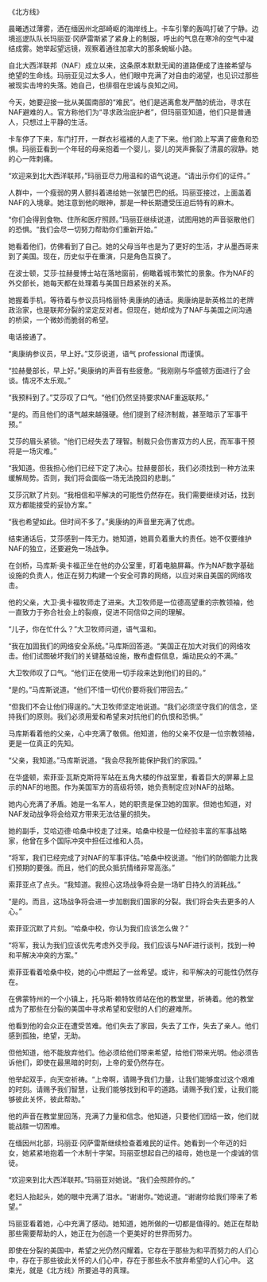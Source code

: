 《北方线》

晨曦透过薄雾，洒在缅因州北部崎岖的海岸线上。卡车引擎的轰鸣打破了宁静。边境巡逻队队长玛丽亚·冈萨雷斯紧了紧身上的制服，呼出的气息在寒冷的空气中凝结成雾。她举起望远镜，观察着通往加拿大的那条蜿蜒小路。

自北大西洋联邦（NAF）成立以来，这条原本默默无闻的道路便成了连接希望与绝望的生命线。玛丽亚见过太多人，他们眼中充满了对自由的渴望，也见识过那些被现实击垮的失落。她自己，也徘徊在忠诚与良知之间。

今天，她要迎接一批从美国南部的“难民”。他们是逃离愈发严酷的统治，寻求在NAF避难的人。官方称他们为“寻求政治庇护者”，但玛丽亚知道，他们只是普通人，只想过上平静的生活。

卡车停了下来，车门打开，一群衣衫褴褛的人走了下来。他们脸上写满了疲惫和恐惧。玛丽亚看到一个年轻的母亲抱着一个婴儿，婴儿的哭声撕裂了清晨的寂静。她的心一阵刺痛。

“欢迎来到北大西洋联邦，”玛丽亚尽力用温和的语气说道。“请出示你们的证件。”

人群中，一个瘦弱的男人颤抖着递给她一张皱巴巴的纸。玛丽亚接过，上面盖着NAF的入境章。她注意到他的眼神，那是一种长期遭受压迫后特有的麻木。

“你们会得到食物、住所和医疗照顾。”玛丽亚继续说道，试图用她的声音驱散他们的恐惧。“我们会尽一切努力帮助你们重新开始。”

她看着他们，仿佛看到了自己。她的父母当年也是为了更好的生活，才从墨西哥来到了美国。现在，历史似乎在重演，只是角色互换了。

在波士顿，艾莎·拉赫曼博士站在落地窗前，俯瞰着城市繁忙的景象。作为NAF的外交部长，她每天都在处理着与美国日趋紧张的关系。

她握着手机，等待着与参议员玛格丽特·奥康纳的通话。奥康纳是新英格兰的老牌政治家，也是联邦分裂的坚定反对者。但现在，她却成为了NAF与美国之间沟通的桥梁，一个微妙而脆弱的希望。

电话接通了。

“奥康纳参议员，早上好。”艾莎说道，语气 professional 而谨慎。

“拉赫曼部长，早上好。”奥康纳的声音有些疲惫。“我刚刚与华盛顿方面进行了会谈。情况不太乐观。”

“我预料到了。”艾莎叹了口气。“他们仍然坚持要求NAF重返联邦。”

“是的。而且他们的语气越来越强硬。他们提到了经济制裁，甚至暗示了军事干预。”

艾莎的眉头紧锁。“他们已经失去了理智。制裁只会伤害双方的人民，而军事干预将是一场灾难。”

“我知道。但我担心他们已经下定了决心。拉赫曼部长，我们必须找到一种方法来缓解局势。否则，我们将会面临一场无法挽回的悲剧。”

艾莎沉默了片刻。“我相信和平解决的可能性仍然存在。我们需要继续对话，找到双方都能接受的妥协方案。”

“我也希望如此。但时间不多了。”奥康纳的声音里充满了忧虑。

结束通话后，艾莎感到一阵无力。她知道，她肩负着重大的责任。她不仅要维护NAF的独立，还要避免一场战争。

在剑桥，马库斯·奥卡福正坐在他的办公室里，盯着电脑屏幕。作为NAF数字基础设施的负责人，他正在努力构建一个安全可靠的网络，以应对来自美国的网络攻击。

他的父亲，大卫·奥卡福牧师走了进来。大卫牧师是一位德高望重的宗教领袖，他一直致力于弥合社会上的裂痕，促进不同信仰之间的理解。

“儿子，你在忙什么？”大卫牧师问道，语气温和。

“我在加固我们的网络安全系统。”马库斯回答道。“美国正在加大对我们的网络攻击。他们试图破坏我们的关键基础设施，散布虚假信息，煽动民众的不满。”

大卫牧师叹了口气。“他们正在使用一切手段来达到他们的目的。”

“是的。”马库斯说道。“他们不惜一切代价要将我们带回去。”

“但我们不会让他们得逞的。”大卫牧师坚定地说道。“我们必须坚守我们的信念，坚持我们的原则。我们必须用爱和希望来对抗他们的仇恨和恐惧。”

马库斯看着他的父亲，心中充满了敬佩。他知道，他的父亲不仅是一位宗教领袖，更是一位真正的先知。

“父亲，我知道。”马库斯说道。“我会尽我所能保护我们的家园。”

在华盛顿，索菲亚·瓦斯克斯将军站在五角大楼的作战室里，看着巨大的屏幕上显示的NAF的地图。作为美国军方的高级将领，她负责制定应对NAF的战略。

她内心充满了矛盾。她是一名军人，她的职责是保卫她的国家。但她也知道，对NAF发动战争将会给双方带来无法估量的损失。

她的副手，艾哈迈德·哈桑中校走了过来。哈桑中校是一位经验丰富的军事战略家，他曾在多个国际冲突中担任过维和人员。

“将军，我们已经完成了对NAF的军事评估。”哈桑中校说道。“他们的防御能力比我们预期的要强。而且，他们的民众抵抗情绪非常高涨。”

索菲亚点了点头。“我知道。我担心这场战争将会是一场旷日持久的消耗战。”

“是的。而且，这场战争将会进一步加剧我们国家的分裂。我们将会失去更多的人心。”

索菲亚沉默了片刻。“哈桑中校，你认为我们应该怎么做？”

“将军，我认为我们应该优先考虑外交手段。我们应该与NAF进行谈判，找到一种和平解决冲突的方案。”

索菲亚看着哈桑中校，她的心中燃起了一丝希望。或许，和平解决的可能性仍然存在。

在佛蒙特州的一个小镇上，托马斯·赖特牧师站在他的教堂里，祈祷着。他的教堂成为了那些在分裂的美国中寻求希望和安慰的人们的避难所。

他看到他的会众正在遭受苦难。他们失去了家园，失去了工作，失去了亲人。他们感到孤独，绝望，无助。

但他知道，他不能放弃他们。他必须给他们带来希望，给他们带来光明。他必须告诉他们，即使在最黑暗的时刻，上帝的爱仍然存在。

他举起双手，向天空祈祷。“上帝啊，请赐予我们力量，让我们能够度过这个艰难的时刻。请赐予我们智慧，让我们能够找到和平的道路。请赐予我们爱，让我们能够彼此关怀，彼此帮助。”

他的声音在教堂里回荡，充满了力量和信念。他知道，只要他们团结一致，他们就能战胜一切困难。

在缅因州北部，玛丽亚·冈萨雷斯继续检查着难民的证件。她看到一个年迈的妇女，她紧紧地抱着一个木制十字架。玛丽亚想起自己的祖母，她也是一个虔诚的信徒。

“欢迎来到北大西洋联邦。”玛丽亚对她说。“我们会照顾你的。”

老妇人抬起头，她的眼中充满了泪水。“谢谢你。”她说道。“谢谢你给我们带来了希望。”

玛丽亚看着她，心中充满了感动。她知道，她所做的一切都是值得的。她正在帮助那些需要帮助的人，她正在为创造一个更美好的世界而努力。

即使在分裂的美国中，希望之光仍然闪耀着。它存在于那些为和平而努力的人们心中，存在于那些彼此关怀的人们心中，存在于那些永不放弃希望的人们心中。 这束光，就是《北方线》所要追寻的真理。
